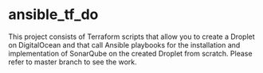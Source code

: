 # ansible_tf_do
This project consists of Terraform scripts that allow you to create a Droplet on DigitalOcean and that call Ansible playbooks for the installation and implementation of SonarQube on the created Droplet from scratch.
Please refer to master branch to see the work.

